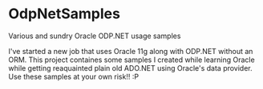 # OdpNetSamples
Various and sundry Oracle ODP.NET usage samples

I've started a new job that uses Oracle 11g along with ODP.NET without an ORM. This project containes some samples I created while learning Oracle while getting reaquainted plain old ADO.NET using Oracle's data provider. Use these samples at your own risk!! :P
